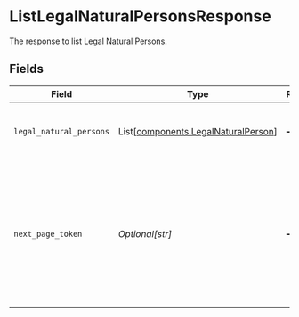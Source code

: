 # ListLegalNaturalPersonsResponse

The response to list Legal Natural Persons.


## Fields

| Field                                                                                                                          | Type                                                                                                                           | Required                                                                                                                       | Description                                                                                                                    | Example                                                                                                                        |
| ------------------------------------------------------------------------------------------------------------------------------ | ------------------------------------------------------------------------------------------------------------------------------ | ------------------------------------------------------------------------------------------------------------------------------ | ------------------------------------------------------------------------------------------------------------------------------ | ------------------------------------------------------------------------------------------------------------------------------ |
| `legal_natural_persons`                                                                                                        | List[[components.LegalNaturalPerson](../../models/components/legalnaturalperson.md)]                                           | :heavy_minus_sign:                                                                                                             | The list of available legal natural persons                                                                                    |                                                                                                                                |
| `next_page_token`                                                                                                              | *Optional[str]*                                                                                                                | :heavy_minus_sign:                                                                                                             | A token, which can be sent as `page_token` to retrieve the next page. If this field is omitted, there are no subsequent pages. | AbTYnwAkMjIyZDNjYTAtZmVjZS00N2Q5LTgyMDctNzI3MDdkMjFiZ3hh                                                                       |
